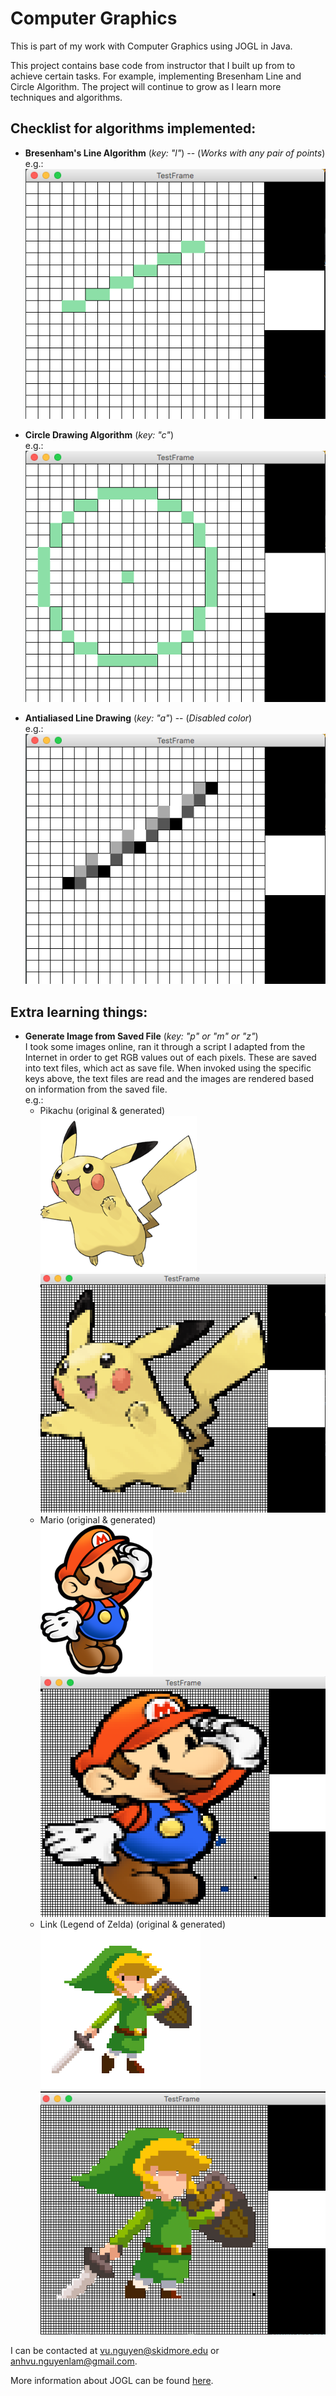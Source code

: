 # Computer Graphics 
This is part of my work with Computer Graphics using JOGL in Java. 

This project contains base code from instructor that I built up from to achieve certain tasks. For example, implementing Bresenham Line and Circle Algorithm. The project will continue to grow as I learn more techniques and algorithms.

## Checklist for algorithms implemented:

* **Bresenham's Line Algorithm** (*key: "l"*) -- (*Works with any pair of points*)  
e.g.:  
![Line Drawing Algorithm](img/BrensenhamLineAlgorithmExample.png)  

* **Circle Drawing Algorithm** (*key: "c"*)  
e.g.:   
![Circle Drawing Algorithm](img/CircleDrawingAlgorithmExample.png)  

* **Antialiased Line Drawing** (*key: "a"*)  -- (*Disabled color*)  
e.g.:  
![Antialiased Line Drawing](img/AntialiasedLineDrawing.png)
  
## Extra learning things:
* **Generate Image from Saved File** (*key: "p" or "m" or "z"*)  
I took some images online, ran it through a script I adapted from the Internet in order to get RGB values out of each pixels. These are saved into text files, which act as save file. When invoked using the specific keys above, the text files are read and the images are rendered based on information from the saved file.  
e.g.:  
	* Pikachu (original & generated)    
![Pikachu](img/pikachu.png)
![Pikachu Generated](img/pikachuGenerated.png)  
	* Mario (original & generated)  
![Mario](img/mario.png)
![Mario Generated](img/marioGenerated.png)  
	* Link (Legend of Zelda) (original & generated)  
![Link](img/link.png)
![Link Generated](img/linkGenerated.png)  

I can be contacted at [vu.nguyen@skidmore.edu](mailto:vu.nguyen@skidmore.edu) or [anhvu.nguyenlam@gmail.com](mailto:anhvu.nguyenlam@gmail.com).

More information about JOGL can be found [here](http://jogamp.org/jogl/www/).
